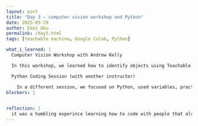 ```yaml
---
layout: post
title: "Day 3 – computer vision workshop and Python"
date: 2025-05-29
author: Ekei Obu 
permalink: /day3.html
tags: [teachable machine, Google Colab, Python]

what_i_learned: |
  Computer Vision Workshop with Andrew Kelly

  In this workshop, we learned how to identify objects using Teachable Machine by creating classifications. We used it to train the model to recognize different objects.

  Python Coding Session (with another instructor)

    In a different session, we focused on Python, used variables, practiced type casting, and created a digital profile using variables. We also learned how to identify different objects and things in an image using code.
blockers: |
  

reflection: |
  it was a humbling experince learning how to code with people that already knew what they were doing 
---
```

